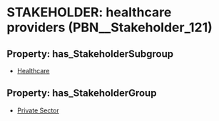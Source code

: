 # STAKEHOLDER: __healthcare providers__ (PBN__Stakeholder_121)

## Property: has_StakeholderSubgroup

* [Healthcare](PBN__StakeholderSubgroup_48)

## Property: has_StakeholderGroup

* [Private Sector](PBN__StakeholderGroup_5)

